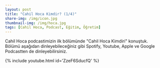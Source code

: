 ```yaml
---
layout: post
title: "Cahil Hoca Kimdir? (1/4)"
share-img: /img/icon.jpg
thumbnail-img: /img/hoca.jpg
tags: [Cahil Hoca, Podcast, Eğitim, Öğretim]
---
```



Cahil Hoca podcastimizin ilk bölümünde "Cahil Hoca Kimdiri" konuştuk. Bölümü aşağıdan dinleyebileceğiniz gibi Spotify, Youtube, Apple ve Google Podcastten de dinleyebilirsiniz.

{% include youtube.html id='ZzeF6SducfQ' %}
